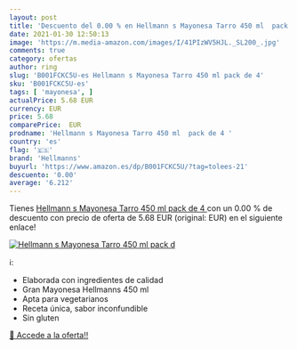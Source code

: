 ```yaml
---
layout: post
title: 'Descuento del 0.00 % en Hellmann s Mayonesa Tarro 450 ml  pack d'
date: 2021-01-30 12:50:13
image: 'https://m.media-amazon.com/images/I/41PIzWV5HJL._SL200_.jpg'
comments: true
category: ofertas
author: ring
slug: 'B001FCKC5U-es Hellmann s Mayonesa Tarro 450 ml pack de 4'
sku: 'B001FCKC5U-es'
tags: [ 'mayonesa', ]
actualPrice: 5.68 EUR
currency: EUR
price: 5.68
comparePrice:  EUR
prodname: 'Hellmann s Mayonesa Tarro 450 ml  pack de 4 '
country: 'es'
flag: '🇪🇸'
brand: 'Hellmanns'
buyurl: 'https://www.amazon.es/dp/B001FCKC5U/?tag=tolees-21'
descuento: '0.00'
average: '6.212'
---
```


Tienes [Hellmann s Mayonesa Tarro 450 ml  pack de 4 ](https://www.amazon.es/dp/B001FCKC5U/?tag=tolees-21) con un 0.00 % de descuento con precio de oferta de 5.68 EUR (original:  EUR) en el siguiente enlace!

[![Hellmann s Mayonesa Tarro 450 ml  pack d](https://m.media-amazon.com/images/I/41PIzWV5HJL._SL200_.jpg)](https://www.amazon.es/dp/B001FCKC5U/?tag=tolees-21)

ℹ️:

- Elaborada con ingredientes de calidad
- Gran Mayonesa Hellmanns 450 ml
- Apta para vegetarianos
- Receta única, sabor inconfundible
- Sin gluten

[🛒 Accede a la oferta!!](https://www.amazon.es/dp/B001FCKC5U/?tag=tolees-21)
